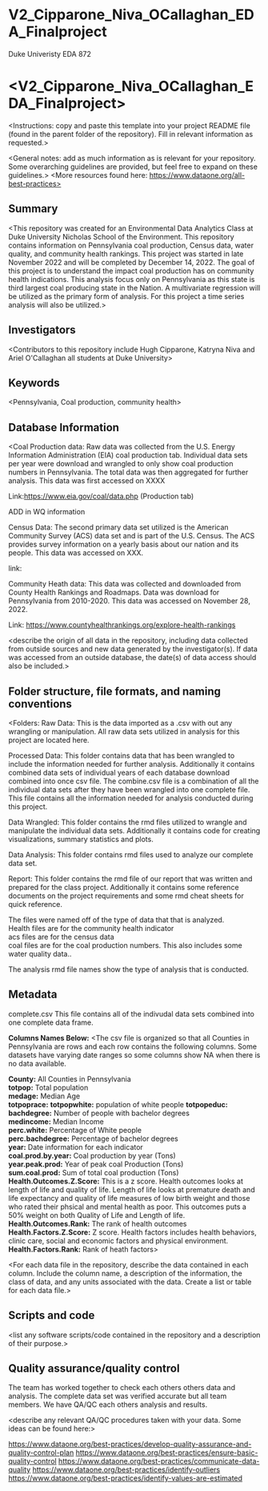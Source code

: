 # V2_Cipparone_Niva_OCallaghan_EDA_Finalproject
Duke Univeristy EDA 872
# <V2_Cipparone_Niva_OCallaghan_EDA_Finalproject>
<Instructions: copy and paste this template into your project README file (found in the parent folder of the repository). Fill in relevant information as requested.>

<General notes: add as much information as is relevant for your repository. Some overarching guidelines are provided, but feel free to expand on these guidelines.>
<More resources found here: https://www.dataone.org/all-best-practices>
<Delete the text inside the brackets when formatting your file.>

## Summary

<This repository was created for an Environmental Data Analytics Class at Duke University Nicholas School of the Environment. This repository contains information on Pennsylvania coal production, Census data, water quality, and community health rankings. This project was started in late November 2022 and will be completed by December 14, 2022. The goal of this project is to understand the impact coal production has on community health indications. This analysis focus only on Pennsylvania as this state is third largest coal producing state in the Nation. A multivariate regression will be utilized as the primary form of analysis. For this project a time series analysis will also be utilized.>


## Investigators

<Contributors to this repository include Hugh Cipparone, Katryna Niva and Ariel O'Callaghan all students at Duke University>


## Keywords

<Pennsylvania, Coal production, community health>

## Database Information

<Coal Production data: Raw data was collected from the U.S. Energy Information Administration (EIA) coal production tab. Individual data sets per year were download and wrangled to only show coal production numbers in Pennsylvania. The total data was then aggregated for further analysis. This data was first accessed on XXXX

Link:https://www.eia.gov/coal/data.php (Production tab)

ADD in WQ information

Census Data: The second primary data set utilized is the American Community Survey (ACS) data set and is part of the U.S. Census. The ACS provides survey information on a yearly basis about our nation and its people. This data was accessed on XXX. 

link:

Community Heath data: This data was collected and downloaded from County Health Rankings and Roadmaps. Data was download for Pennsylvania from 2010-2020. This data was accessed on November 28, 2022. 

Link: https://www.countyhealthrankings.org/explore-health-rankings

<describe the origin of all data in the repository, including data collected from outside sources and new data generated by the investigator(s). If data was accessed from an outside database, the date(s) of data access should also be included.>


## Folder structure, file formats, and naming conventions 

<Folders:
Raw Data: This is the data imported as a .csv with out any wrangling or manipulation. All raw data sets utilized in analysis for this project are located here. 

Processed Data: This folder contains data that has been wrangled to include the information needed for further analysis. Additionally it contains combined data sets of individual years of each database download combined into once csv file. The combine.csv file is a combination of all the individual data sets after they have been wrangled into one complete file. This file contains all the information needed for analysis conducted during this project. 

Data Wrangled: This folder contains the rmd files utilized to wrangle and manipulate the individual data sets. Additionally it contains code for creating visualizations, summary statistics and plots.

Data Analysis: This folder contains rmd files used to analyze our complete data set.

Report: This folder contains the rmd file of our report that was written and prepared for the class project. Additionally it contains some reference documents on the project requirements and some rmd cheat sheets for quick reference. 

The files were named off of the type of data that that is analyzed.   
Health files are for the community health indicator  
acs files are for the census data  
coal files are for the coal production numbers. This also includes some water quality data.. 

The analysis rmd file names show the type of analysis that is conducted. 


## Metadata

complete.csv This file contains all of the indivudal data sets combined into one complete data frame. 

**Columns Names Below:**
<The csv file is organized so that all Counties in Pennsylvania are rows and each row contains the following columns. Some datasets have varying date ranges so some columns show NA when there is no data available. 

**County:** All Counties in Pennsylvania   
**totpop:** Total population    
**medage:** Median Age  	
**totpoprace:**
**totpopwhite:** population of white people	
**totpopeduc:**   
**bachdegree:** Number of people with bachelor degrees  	    
**medincome:** Median Income 	  
**perc.white:** Percentage of White people	    
**perc.bachdegree:** Percentage of bachelor degrees   	  
**year:** Date information for each indicator 	  
**coal.prod.by.year:** Coal production by year (Tons)	  
**year.peak.prod:** Year of peak coal Production (Tons)  
**sum.coal.prod:** Sum of total coal production  	(Tons)  
**Health.Outcomes.Z.Score:** This is a z score. Health outcomes looks at length of life and quality of life. Length of life looks at premature death and life expectancy and quality of life measures of low birth weight and those who rated their phsical and mental health as poor. This outcomes puts a 50% weight on both Quality of Life and Length of life.  
**Health.Outcomes.Rank:** The rank of health outcomes  
**Health.Factors.Z.Score:** Z score. Health factors includes health behaviors, clinic care, social and economic factors and physical environment. 
**Health.Factors.Rank:**  Rank of heath factors>  

<For each data file in the repository, describe the data contained in each column. Include the column name, a description of the information, the class of data, and any units associated with the data. Create a list or table for each data file.> 

## Scripts and code

<list any software scripts/code contained in the repository and a description of their purpose.>

## Quality assurance/quality control

The team has worked together to check each others others data and analysis. The complete data set was verified accurate but all team members. We have QA/QC each others analysis and results. 

<describe any relevant QA/QC procedures taken with your data. Some ideas can be found here:>


<https://www.dataone.org/best-practices/develop-quality-assurance-and-quality-control-plan>
<https://www.dataone.org/best-practices/ensure-basic-quality-control>
<https://www.dataone.org/best-practices/communicate-data-quality>
<https://www.dataone.org/best-practices/identify-outliers>
<https://www.dataone.org/best-practices/identify-values-are-estimated>